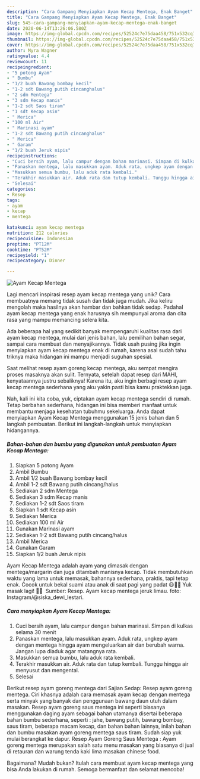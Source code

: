 ```yaml
---
description: "Cara Gampang Menyiapkan Ayam Kecap Mentega, Enak Banget"
title: "Cara Gampang Menyiapkan Ayam Kecap Mentega, Enak Banget"
slug: 545-cara-gampang-menyiapkan-ayam-kecap-mentega-enak-banget
date: 2020-06-14T13:26:06.580Z
image: https://img-global.cpcdn.com/recipes/52524c7e75daa458/751x532cq70/ayam-kecap-mentega-foto-resep-utama.jpg
thumbnail: https://img-global.cpcdn.com/recipes/52524c7e75daa458/751x532cq70/ayam-kecap-mentega-foto-resep-utama.jpg
cover: https://img-global.cpcdn.com/recipes/52524c7e75daa458/751x532cq70/ayam-kecap-mentega-foto-resep-utama.jpg
author: Myra Wagner
ratingvalue: 4.4
reviewcount: 11
recipeingredient:
- "5 potong Ayam"
- " Bumbu"
- "1/2 buah Bawang bombay kecil"
- "1-2 sdt Bawang putih cincanghalus"
- "2 sdm Mentega"
- "3 sdm Kecap manis"
- "1-2 sdt Saos tiram"
- "1 sdt Kecap asin"
- " Merica"
- "100 ml Air"
- " Marinasi ayam"
- "1-2 sdt Bawang putih cincanghalus"
- " Merica"
- " Garam"
- "1/2 buah Jeruk nipis"
recipeinstructions:
- "Cuci bersih ayam, lalu campur dengan bahan marinasi. Simpan di kulkas selama 30 menit"
- "Panaskan mentega, lalu masukkan ayam. Aduk rata, ungkep ayam dengan mentega hingga ayam mengeluarkan air dan berubah warna. Jangan lupa diaduk agar matangnya rata."
- "Masukkan semua bumbu, lalu aduk rata kembali."
- "Terakhir masukkan air. Aduk rata dan tutup kembali. Tunggu hingga air menyusut dan mengental."
- "Selesai"
categories:
- Resep
tags:
- ayam
- kecap
- mentega

katakunci: ayam kecap mentega 
nutrition: 212 calories
recipecuisine: Indonesian
preptime: "PT12M"
cooktime: "PT52M"
recipeyield: "1"
recipecategory: Dinner

---
```



![Ayam Kecap Mentega](https://img-global.cpcdn.com/recipes/52524c7e75daa458/751x532cq70/ayam-kecap-mentega-foto-resep-utama.jpg)

Lagi mencari inspirasi resep ayam kecap mentega yang unik? Cara membuatnya memang tidak susah dan tidak juga mudah. Jika keliru mengolah maka hasilnya akan hambar dan bahkan tidak sedap. Padahal ayam kecap mentega yang enak harusnya sih mempunyai aroma dan cita rasa yang mampu memancing selera kita.

Ada beberapa hal yang sedikit banyak mempengaruhi kualitas rasa dari ayam kecap mentega, mulai dari jenis bahan, lalu pemilihan bahan segar, sampai cara membuat dan menyajikannya. Tidak usah pusing jika ingin menyiapkan ayam kecap mentega enak di rumah, karena asal sudah tahu triknya maka hidangan ini mampu menjadi suguhan spesial.

Saat melihat resep ayam goreng kecap mentega, aku sempat mengira proses masaknya akan sulit. Ternyata, setelah dapat resep dari MAHI, kenyataannya justru sebaliknya! Karena itu, aku ingin berbagi resep ayam kecap mentega sederhana yang aku yakin pasti bisa kamu praktekkan juga.


Nah, kali ini kita coba, yuk, ciptakan ayam kecap mentega sendiri di rumah. Tetap berbahan sederhana, hidangan ini bisa memberi manfaat untuk membantu menjaga kesehatan tubuhmu sekeluarga. Anda dapat menyiapkan Ayam Kecap Mentega menggunakan 15 jenis bahan dan 5 langkah pembuatan. Berikut ini langkah-langkah untuk menyiapkan hidangannya.

<!--inarticleads1-->

##### Bahan-bahan dan bumbu yang digunakan untuk pembuatan Ayam Kecap Mentega:

1. Siapkan 5 potong Ayam
1. Ambil  Bumbu
1. Ambil 1/2 buah Bawang bombay kecil
1. Ambil 1-2 sdt Bawang putih cincang/halus
1. Sediakan 2 sdm Mentega
1. Sediakan 3 sdm Kecap manis
1. Sediakan 1-2 sdt Saos tiram
1. Siapkan 1 sdt Kecap asin
1. Sediakan  Merica
1. Sediakan 100 ml Air
1. Gunakan  Marinasi ayam
1. Sediakan 1-2 sdt Bawang putih cincang/halus
1. Ambil  Merica
1. Gunakan  Garam
1. Siapkan 1/2 buah Jeruk nipis


Ayam Kecap Mentega adalah ayam yang dimasak dengan mentega/margarin dan juga ditambah manisnya kecap. Tidak membutuhkan waktu yang lama untuk memasak, bahannya sederhana, praktis, tapi tetap enak. Cocok untuk bekal suami atau anak di saat pagi yang padat 😃👍🏻 Yuk masak lagi! 👩‍🍳 ️ Sumber: Resep. Ayam kecap mentega jeruk limau. foto: Instagram/@siska_dewi_lestari. 

<!--inarticleads2-->

##### Cara menyiapkan Ayam Kecap Mentega:

1. Cuci bersih ayam, lalu campur dengan bahan marinasi. Simpan di kulkas selama 30 menit
1. Panaskan mentega, lalu masukkan ayam. Aduk rata, ungkep ayam dengan mentega hingga ayam mengeluarkan air dan berubah warna. Jangan lupa diaduk agar matangnya rata.
1. Masukkan semua bumbu, lalu aduk rata kembali.
1. Terakhir masukkan air. Aduk rata dan tutup kembali. Tunggu hingga air menyusut dan mengental.
1. Selesai


Berikut resep ayam goreng mentega dari Sajian Sedap: Resep ayam goreng mentega. Ciri khasnya adalah cara memasak ayam kecap dengan mentega serta minyak yang banyak dan penggunaan bawang daun utuh dalam masakan. Resep ayam goreng saus mentega ini seperti biasanya menggunakan daging ayam sebagai bahan utamanya disertai beberapa bahan bumbu sederhana, seperti : jahe, bawang putih, bawang bombay, saus tiram, beberapa macam kecap, dan bahan bahan lainnya, inilah bahan dan bumbu masakan ayam goreng mentega saus tiram. Sudah siap yuk mulai berangkat ke dapur. Resep Ayam Goreng Saus Mentega : Ayam goreng mentega merupakan salah satu menu masakan yang biasanya di jual di retauran dan warung tenda kaki lima masakan chinese food. 

Bagaimana? Mudah bukan? Itulah cara membuat ayam kecap mentega yang bisa Anda lakukan di rumah. Semoga bermanfaat dan selamat mencoba!
